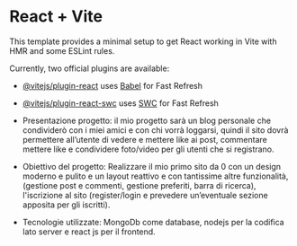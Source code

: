 # React + Vite

This template provides a minimal setup to get React working in Vite with HMR and some ESLint rules.

Currently, two official plugins are available:

- [@vitejs/plugin-react](https://github.com/vitejs/vite-plugin-react/blob/main/packages/plugin-react/README.md) uses [Babel](https://babeljs.io/) for Fast Refresh
- [@vitejs/plugin-react-swc](https://github.com/vitejs/vite-plugin-react-swc) uses [SWC](https://swc.rs/) for Fast Refresh

- Presentazione progetto: il mio progetto sarà un blog personale che condividerò con i miei amici e con chi vorrà loggarsi, quindi il sito dovrà permettere all’utente di vedere e mettere like ai post, commentare mettere like e condividere foto/video per gli utenti che si registrano.

- Obiettivo del progetto: Realizzare il mio primo sito da 0 con un design moderno e pulito e un layout reattivo e con tantissime altre funzionalità, (gestione post e commenti, gestione preferiti, barra di ricerca), l'iscrizione al sito (register/login e prevedere un’eventuale sezione apposita per gli iscritti).

- Tecnologie utilizzate: MongoDb come database, nodejs per la codifica lato server e react js per il frontend.
